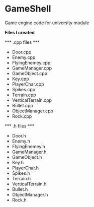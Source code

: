 # GameShell

Game engine code for university module

**Files I created**

*** .cpp files ***

- Door.cpp
- Enemy.cpp
- FlyingEnemey.cpp
- GameManager.cpp
- GameObject.cpp
- Key.cpp
- PlayerChar.cpp
- Spikes.cpp
- Terrain.cpp
- VerticalTerrain.cpp
- Bullet.cpp
- ObjectManager.cpp
- Rock.cpp

*** .h files ***

- Door.h
- Enemy.h
- FlyingEnemey.h
- GameManager.h
- GameObject.h
- Key.h
- PlayerChar.h
- Spikes.h
- Terrain.h
- VerticalTerrain.h
- Bullet.h
- ObjectManager.h
- Rock.h
